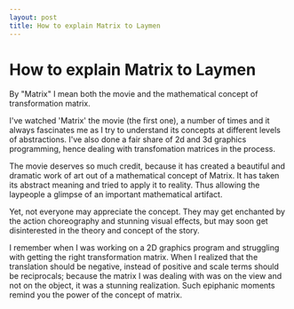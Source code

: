 ```yaml
---
layout: post
title: How to explain Matrix to Laymen
---
```


How to explain Matrix to Laymen
===

By "Matrix" I mean both the movie and the mathematical concept of transformation matrix.

I've watched 'Matrix' the movie (the first one), a number of times and it always fascinates me as I try to understand its concepts at different levels of abstractions. I've also done a fair share of 2d and 3d graphics programming, hence dealing with transfomation matrices in the process.

The movie deserves so much credit, because it has created a beautiful and dramatic work of art out of a mathematical concept of Matrix. It has taken its abstract meaning and tried to apply it to reality. Thus allowing the laypeople a glimpse of an important mathematical artifact.

Yet, not everyone may appreciate the concept. They may get enchanted by the action choreography and stunning visual effects, but may soon get disinterested in the theory and concept of the story.

I remember when I was working on a 2D graphics program and struggling with getting the right transformation matrix. When I realized that the translation should be negative, instead of positive and scale terms should be reciprocals; because the matrix I was dealing with was on the view and not on the object, it was a stunning realization. Such epiphanic moments remind you the power of the concept of matrix.

